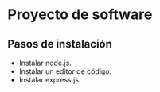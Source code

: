 # Proyecto de software

## Pasos de instalación
- Instalar node.js.
- Instalar un editor de código.
- Instalar express.js